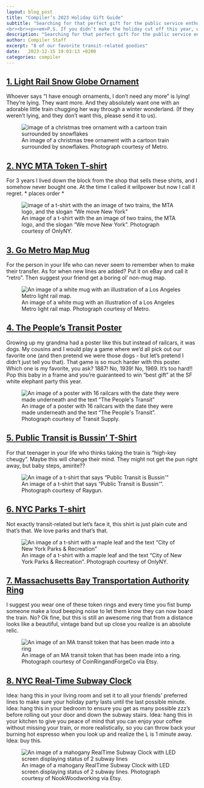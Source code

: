 ```yaml
---
layout: blog_post
title: "Compiler’s 2023 Holiday Gift Guide"
subtitle: "Searching for that perfect gift for the public service enthusiast in your life? Compiler’s got you covered! Here is this year’s round-up of our favorite transit-related gift ideas.
<br><br><p><em>P.S. If you didn’t make the holiday cut off this year, we think these make great gifts year-round!</em></p>"
description: "Searching for that perfect gift for the public service enthusiast in your life? Compiler’s got you covered!"
author: Compiler Staff
excerpt: "8 of our favorite transit-related goodies"
date:   2023-12-15 19:03:13 +0200
categories: compiler
---
```

## [1. Light Rail Snow Globe Ornament](https://shop.metro.net/collections/holiday-shop/products/light-rail-snow-globe-ornaments)
Whoever says “I have enough ornaments, I don’t need any more” is lying! They’re lying. They want more. And they absolutely want one with an adorable little train chugging her way through a winter wonderland. (If they weren’t lying, and they don’t want this, please send it to us).
<figure>
    <img
        src="/assets/blog/ornament.jpeg"
        alt="image of a christmas tree ornament with a cartoon train surrounded by snowflakes" />
    <figcaption>An image of a christmas tree ornament with a cartoon train surrounded by snowflakes. Photograph courtesy of Metro.</figcaption>
</figure>

## [2. NYC MTA Token T-shirt](https://onlyny.com/collections/tees/products/mta-token-t-shirt?variant=40202854039636)
For 3 years I lived down the block from the shop that sells these shirts, and I somehow never bought one. At the time I called it willpower but now I call it regret. * places order *
<figure>
    <img
        src="/assets/blog/MTAshirt.jpeg"
        alt="image of a t-shirt with the an image of two trains, the MTA logo, and the slogan “We move New York”" />
    <figcaption>An image of a t-shirt with the an image of two trains, the MTA logo, and the slogan “We move New York”. Photograph courtesy of OnlyNY.</figcaption>
</figure>

## [3. Go Metro Map Mug](https://shop.metro.net/collections/best-sellers/products/go-metro-map-mug)
For the person in your life who can never seem to remember when to make their transfer. As for when new lines are added? Put it on eBay and call it “retro”. Then suggest your friend get a boring ol’ non-mug map.
<figure>
    <img src="/assets/blog/white-glossy-mug-white-11oz-handle-on-right.jpg" alt="An image of a white mug with an illustration of a Los Angeles Metro light rail map." />
    <figcaption>An image of a white mug with an illustration of a Los Angeles Metro light rail map. Photograph courtesy of Metro.</figcaption>
</figure>

## [4. The People’s Transit Poster](https://transit.supply/collections/prints/products/san-francisco-the-peoples-transit-print)
Growing up my grandma had a poster like this but instead of railcars, it was dogs. My cousins and I would play a game where we’d all pick out our favorite one (and then pretend we were those dogs - but let’s pretend I didn’t just tell you that). That game is so much harder with this poster. Which one is my favorite, you ask? 1887! No, 1939! No, 1969. It’s too hard!! Pop this baby in a frame and you’re guaranteed to win “best gift” at the SF white elephant party this year.
<figure>
    <img src="/assets/blog/SFposter.jpeg" alt="An image of a poster with 16 railcars with the date they were made underneath and the text “The People's Transit”" />
    <figcaption>An image of a poster with 16 railcars with the date they were made underneath and the text “The People's Transit”. Photograph courtesy of Transit Supply.</figcaption>
</figure>

## [5. Public Transit is Bussin’ T-Shirt](https://www.raygunsite.com/products/public-transit-is-bussin)
For that teenager in your life who thinks taking the train is “high-key cheugy”. Maybe this will change their mind. They might not get the pun right away, but baby steps, amirite??
<figure>
    <img src="/assets/blog/Bussin.jpeg" alt="An image of a t-shirt that says “Public Transit is Bussin'”" />
    <figcaption>An image of a t-shirt that says “Public Transit is Bussin'”. Photograph courtesy of Raygun.</figcaption>
</figure>

## [6. NYC Parks T-shirt](https://onlyny.com/collections/tees/products/nyc-parks-logo-t-shirt-1?variant=40115599802452)
Not exactly transit-related but let’s face it, this shirt is just plain cute and that’s that. We love parks and that’s that.
<figure>
    <img src="/assets/blog/parkshirt.jpeg" alt="An image of a t-shirt with a maple leaf and the text “City of New York Parks & Recreation”" />
    <figcaption>An image of a t-shirt with a maple leaf and the text “City of New York Parks & Recreation”. Photograph courtesy of OnlyNY.</figcaption>
</figure>

## [7. Massachusetts Bay Transportation Authority Ring](https://www.etsy.com/listing/1084779169/massachusetts-bay-transportation?click_key=64ea237715a3dbd3437ea84b096768bbf6321f2c%3A1084779169&click_sum=ac5bc353&ref=user_profile&frs=1)
I suggest you wear one of these token rings and every time you fist bump someone make a loud beeping noise to let them know they can now board the train. No? Ok fine, but this is still an awesome ring that from a distance looks like a beautiful, vintage band but up close you realize is an absolute relic.
<figure>
    <img src="/assets/blog/ring.jpeg" alt="An image of an MA transit token that has been made into a ring" />
    <figcaption>An image of an MA transit token that has been made into a ring. Photograph courtesy of CoinRingandForgeCo via Etsy.</figcaption>
</figure>

## [8. NYC Real-Time Subway Clock](https://www.etsy.com/listing/1290166234/nyc-realtime-subway-clock?click_key=b6b30f8f57cd4ba10f3bbc3ed29088e5aed6b156%3A1290166234&click_sum=98c95a73&ref=user_profile&frs=1&sts=1)
Idea: hang this in your living room and set it to all your friends' preferred lines to make sure your holiday party lasts until the last possible minute. Idea: hang this in your bedroom to ensure you get as many possible zzz’s before rolling out your door and down the subway stairs. Idea: hang this in your kitchen to give you peace of mind that you can enjoy your coffee without missing your train, or more realistically, so you can throw back your burning hot espresso when you look up and realize the L is 1 minute away. Idea: buy this.
<figure>
    <img src="/assets/blog/RTclock.jpeg" alt="An image of a mahogany RealTime Subway Clock with LED screen displaying status of 2 subway lines" />
    <figcaption>An image of a mahogany RealTime Subway Clock with LED screen displaying status of 2 subway lines. Photograph courtesy of NookWoodworking via Etsy.</figcaption>
</figure>
